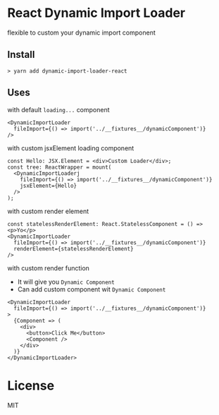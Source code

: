 # React Dynamic Import Loader

flexible to custom your dynamic import component

## Install

```
> yarn add dynamic-import-loader-react
```

## Uses

with default `loading...` component

```tsx
<DynamicImportLoader
  fileImport={() => import('../__fixtures__/dynamicComponent')}
/>
```

with custom jsxElement loading component

```tsx
const Hello: JSX.Element = <div>Custom Loader</div>;
const tree: ReactWrapper = mount(
  <DynamicImportLoaderj
    fileImport={() => import('../__fixtures__/dynamicComponent')}
    jsxElement={Hello}
  />
);
```

with custom render element

```tsx
const statelessRenderElement: React.StatelessComponent = () => <p>Yo</p>
<DynamicImportLoader
  fileImport={() => import('../__fixtures__/dynamicComponent')}
  renderElement={statelessRenderElement}
/>
```

with custom render function

- It will give you `Dynamic Component`
- Can add custom component wit `Dynamic Component`

```tsx
<DynamicImportLoader
  fileImport={() => import('../__fixtures__/dynamicComponent')}
>
  {Component => (
    <div>
      <button>Click Me</button>
      <Component />
    </div>
  )}
</DynamicImportLoader>
```

# License

MIT
